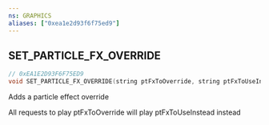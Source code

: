 ```yaml
---
ns: GRAPHICS
aliases: ["0xea1e2d93f6f75ed9"]
---
```

## SET_PARTICLE_FX_OVERRIDE

```c
// 0xEA1E2D93F6F75ED9
void SET_PARTICLE_FX_OVERRIDE(string ptFxToOverride, string ptFxToUseInstead);
```

Adds a particle effect override

All requests to play ptFxToOverride will play ptFxToUseInstead instead

